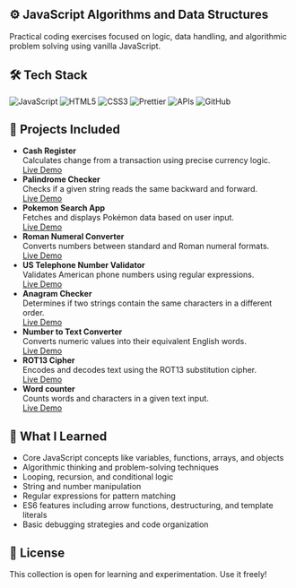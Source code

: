 ## ⚙️ JavaScript Algorithms and Data Structures

Practical coding exercises focused on logic, data handling, and algorithmic problem solving using vanilla JavaScript.

## 🛠️ Tech Stack

![JavaScript](https://img.shields.io/badge/-JavaScript-F7DF1E?logo=javascript&logoColor=black&logoWidth=30)
![HTML5](https://img.shields.io/badge/-HTML5-E34F26?logo=html5&logoColor=white&logoWidth=30)
![CSS3](https://img.shields.io/badge/-CSS3-1572B6?logo=css3&logoColor=white&logoWidth=30)
![Prettier](https://img.shields.io/badge/-Prettier-F7B93E?logo=prettier&logoColor=black&logoWidth=30)
![APIs](https://img.shields.io/badge/-APIs-4DB33D?logo=cloud&logoColor=white&logoWidth=30)
![GitHub](https://img.shields.io/badge/-GitHub-181717?logo=github&logoColor=white&logoWidth=30)

## 🚀 Projects Included

-   **Cash Register**  
    Calculates change from a transaction using precise currency logic.  
    [Live Demo](https://codepen.io/Work-Reinis/pen/VYvpzzN)
-   **Palindrome Checker**  
    Checks if a given string reads the same backward and forward.  
    [Live Demo](https://codepen.io/Work-Reinis/pen/OPypjxy)
-   **Pokemon Search App**  
    Fetches and displays Pokémon data based on user input.  
    [Live Demo](https://codepen.io/Work-Reinis/pen/empvEGy)
-   **Roman Numeral Converter**  
    Converts numbers between standard and Roman numeral formats.  
    [Live Demo](https://codepen.io/Work-Reinis/pen/dPYvzVr)
-   **US Telephone Number Validator**  
     Validates American phone numbers using regular expressions.  
    [Live Demo](https://codepen.io/Work-Reinis/pen/raOyzYJ)
-   **Anagram Checker**  
     Determines if two strings contain the same characters in a different order.  
     [Live Demo](https://codepen.io/Work-Reinis/pen/LEpWjQq)
-   **Number to Text Converter**  
     Converts numeric values into their equivalent English words.  
     [Live Demo](https://codepen.io/Work-Reinis/pen/PwPpKRP)
-   **ROT13 Cipher**  
     Encodes and decodes text using the ROT13 substitution cipher.  
     [Live Demo](https://codepen.io/Work-Reinis/pen/KwdWvoq)
-   **Word counter**  
     Counts words and characters in a given text input.  
     [Live Demo](https://codepen.io/Work-Reinis/pen/empvEMV)

## 🧠 What I Learned

-   Core JavaScript concepts like variables, functions, arrays, and objects
-   Algorithmic thinking and problem-solving techniques
-   Looping, recursion, and conditional logic
-   String and number manipulation
-   Regular expressions for pattern matching
-   ES6 features including arrow functions, destructuring, and template literals
-   Basic debugging strategies and code organization

## 📜 License

This collection is open for learning and experimentation. Use it freely!

